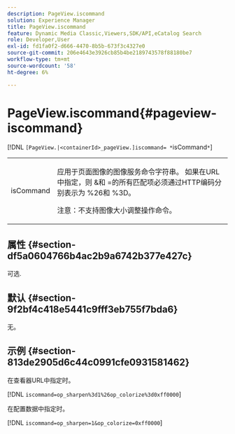 ```yaml
---
description: PageView.iscommand
solution: Experience Manager
title: PageView.iscommand
feature: Dynamic Media Classic,Viewers,SDK/API,eCatalog Search
role: Developer,User
exl-id: fd1fa0f2-d666-4470-8b5b-673f3c4327e0
source-git-commit: 206e4643e3926cb85b4be2189743578f88180be7
workflow-type: tm+mt
source-wordcount: '58'
ht-degree: 6%

---
```


# PageView.iscommand{#pageview-iscommand}

[!DNL `[PageView.|<containerId>_pageView.]iscommand= *`isCommand`*`]

<table id="table_9E7BB12BF371419F88DD4D24EF04632C"> 
 <tbody> 
  <tr> 
   <td colname="col1"> <p> <span class="codeph"><span class="varname"> isCommand</span></span> </p> </td> 
   <td colname="col2"> <p> 应用于页面图像的图像服务命令字符串。 如果在URL中指定，则<span class="codeph"> &amp;</span>和<span class="codeph"> =</span>的所有匹配项必须通过HTTP编码分别表示为<span class="codeph"> %26</span>和<span class="codeph"> %3D</span>。 </p> <p> <p>注意：不支持图像大小调整操作命令。 </p> </p> </td> 
  </tr> 
 </tbody> 
</table>

## 属性 {#section-df5a0604766b4ac2b9a6742b377e427c}

可选.

## 默认 {#section-9f2bf4c418e5441c9fff3eb755f7bda6}

无。

## 示例 {#section-813de2905d6c44c0991cfe0931581462}

在查看器URL中指定时。

[!DNL `iscommand=op_sharpen%3d1%26op_colorize%3d0xff0000`]

在配置数据中指定时。

[!DNL `iscommand=op_sharpen=1&op_colorize=0xff0000`]
